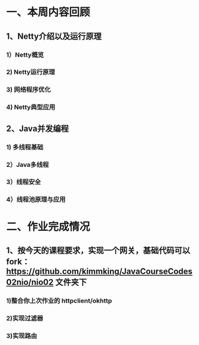 # 一、本周内容回顾  
## 1、Netty介绍以及运行原理
### 1）Netty概览
### 2) Netty运行原理
### 3) 网络程序优化
### 4) Netty典型应用

## 2、Java并发编程
### 1) 多线程基础
### 2）Java多线程
### 3）线程安全
### 4）线程池原理与应用


# 二、作业完成情况  

## 1、按今天的课程要求，实现一个网关，基础代码可以 fork：https://github.com/kimmking/JavaCourseCodes02nio/nio02 文件夹下  

### 1)整合你上次作业的 httpclient/okhttp  
### 2)实现过滤器  
### 3)实现路由  
